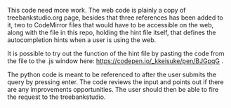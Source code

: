 This code need more work. The web code is plainly a copy of treebankstudio.org page, besides that three references has been added to it, two to CodeMirror files that would have to be accessible on the web, along with the file in this repo, holding the hint file itself, that defines the autocompletion hints when a user is using the web.

It is possible to try out the function of the hint file by pasting the code from the file to the .js window here: https://codepen.io/_kkeisuke/pen/BJGpqG  .

The python code is meant to be referenced to after the user submits the query by pressing enter. The code reviews the input and points out if there are any improvements opportunities. The user should then be able to fire the request to the treebankstudio.
